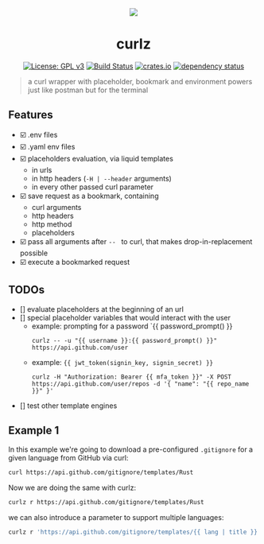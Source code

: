 <div align="center">
 <img src="https://github.com/curlz-rs/curlz/blob/main/resources/demo.gif?raw=true">
 <h1><strong>curlz</strong></h1>

[![License: GPL v3](https://img.shields.io/badge/License-GPLv3-blue.svg)](https://www.gnu.org/licenses/gpl-3.0)
[![Build Status](https://github.com/curlz-rs/curlz/workflows/Build/badge.svg)](https://github.com/curlz-rs/curlz/actions?query=branch%3Amain+workflow%3ABuild+)
[![crates.io](https://img.shields.io/crates/v/curlz.svg)](https://crates.io/crates/curlz)
[![dependency status](https://deps.rs/repo/github/curlz-rs/curlz/status.svg)](https://deps.rs/repo/github/curlz-rs/curlz)

</div>

> a curl wrapper with placeholder, bookmark and environment powers just like postman but for the terminal
 
## Features

- ☑️ .env files
- ☑️ .yaml env files
- ☑️ placeholders evaluation, via liquid templates
  - in urls
  - in http headers (`-H | --header` arguments)
  - in every other passed curl parameter
- ☑️ save request as a bookmark, containing
  - curl arguments
  - http headers
  - http method
  - placeholders
- ☑️ pass all arguments after `-- ` to curl, that makes drop-in-replacement possible
- ☑️ execute a bookmarked request

## TODOs
- [] evaluate placeholders at the beginning of an url
- [] special placeholder variables that would interact with the user
  - example: prompting for a password `{{ password_prompt() }}
    ```
    curlz -- -u "{{ username }}:{{ password_prompt() }}" https://api.github.com/user
    ```
  - example:  `{{ jwt_token(signin_key, signin_secret) }}`
    ```
    curlz -H "Authorization: Bearer {{ mfa_token }}" -X POST https://api.github.com/user/repos -d '{ "name": "{{ repo_name }}" }'
    ```
- [] test other template engines

## Example 1

In this example we're going to download a pre-configured `.gitignore` for a given language from GitHub via curl:
```sh
curl https://api.github.com/gitignore/templates/Rust
```

Now we are doing the same with curlz:
```sh
curlz r https://api.github.com/gitignore/templates/Rust
```

we can also introduce a parameter to support multiple languages:
```sh
curlz r 'https://api.github.com/gitignore/templates/{{ lang | title }}'
```